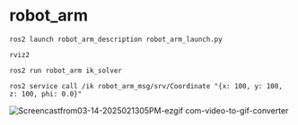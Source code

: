 # robot_arm

```
ros2 launch robot_arm_description robot_arm_launch.py 
```

```
rviz2
```

```
ros2 run robot_arm ik_solver 
```

```
ros2 service call /ik robot_arm_msg/srv/Coordinate "{x: 100, y: 100, z: 100, phi: 0.0}"
```

![Screencastfrom03-14-2025021305PM-ezgif com-video-to-gif-converter](https://github.com/user-attachments/assets/bde3ec08-a61a-4983-ad18-5219f97c41da)
